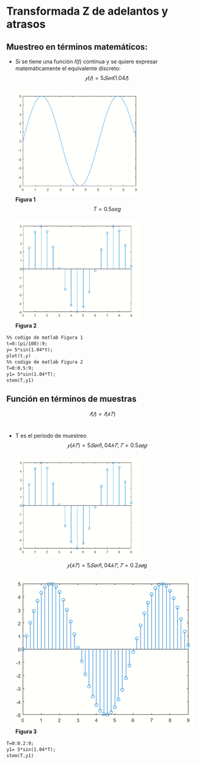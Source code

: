# Transformada Z de adelantos y atrasos
## Muestreo en términos matemáticos:
* Si se tiene una función 𝑓(𝑡) continua y se quiere expresar <br> matemáticamente el equivalente discreto:<br>
$$𝑦(𝑡)= 5𝑆𝑒𝑛(1.04𝑡)$$<br>
![](Imagenes/FuncionSeno.PNG)<br>
**Figura 1**<br>
$$T=0.5 seg$$<br>
![](Imagenes/FuncionDiscretaSeno.PNG)<br>
**Figura 2**

```
%% codigo de matlab Figura 1
t=0:(pi/100):9;
y= 5*sin(1.04*t);
plot(t,y)
%% codigo de matlab Figura 2
T=0:0.5:9;
y1= 5*sin(1.04*T);
stem(T,y1)
```
## Función en términos de muestras
$$𝑓(𝑡)= 𝑓(𝑘𝑇)$$<br>
* T es el periodo de muestreo<br>
$$𝑦(𝑘𝑇) = 5𝑆𝑒𝑛 1,04𝑘𝑇 ; 𝑇 = 0.5 𝑠𝑒𝑔$$<br>
![](Imagenes/FuncionDiscretaSeno.PNG)<br>
$$𝑦(𝑘𝑇) = 5𝑆𝑒𝑛 1,04𝑘𝑇 ; 𝑇 = 0.2 𝑠𝑒g$$<br>
![](Imagenes/FuncionDiscreta2.PNG)<br>
**Figura 3**
```
T=0:0.2:9;
y1= 5*sin(1.04*T);
stem(T,y1)
```





